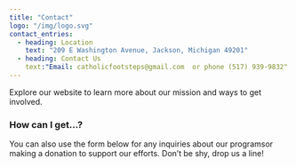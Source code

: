 ```yaml
---
title: "Contact"
logo: "/img/logo.svg"
contact_entries:
  - heading: Location
    text: "209 E Washington Avenue, Jackson, Michigan 49201"
  - heading: Contact Us
    text:"Email: catholicfootsteps@gmail.com  or phone (517) 939-9832"
---
```


Explore our website to learn more about our mission and ways to get involved.

<h3 class="f4 b lh-title mb2">How can I get…?</h3>

You can also use the form below for any inquiries about our programsor 
making a donation to support our efforts.
Don’t be shy, drop us a line!
